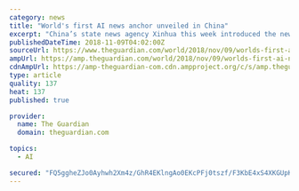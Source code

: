 ```yaml
---
category: news
title: "World's first AI news anchor unveiled in China"
excerpt: "China’s state news agency Xinhua this week introduced the newest members of its newsroom: AI anchors ... regular Xinhua news anchor named Qiu Hao. Photograph: Xinhua news The broadcasters made their debut during China’s annual World Internet Conference ..."
publishedDateTime: 2018-11-09T04:02:00Z
sourceUrl: https://www.theguardian.com/world/2018/nov/09/worlds-first-ai-news-anchor-unveiled-in-china
ampUrl: https://amp.theguardian.com/world/2018/nov/09/worlds-first-ai-news-anchor-unveiled-in-china
cdnAmpUrl: https://amp-theguardian-com.cdn.ampproject.org/c/s/amp.theguardian.com/world/2018/nov/09/worlds-first-ai-news-anchor-unveiled-in-china
type: article
quality: 137
heat: 137
published: true

provider:
  name: The Guardian
  domain: theguardian.com

topics:
  - AI

secured: "FQ5ggheZJo0Ayhwh2Xm4z/GhR4EKlngAo0EKcPFj0tszf/F3KbE4xS4XKGUpKb4XX2Qw888YbNaCe8xr03C8+NitRDk0jsyXEF1esGQUL0GzfmHL6h9SPqbkwLAXtPDL7nqNKIdfo2lHU7iiqPpd1rr9603P2Bxt4jZGNvLmvtjNkMQXftH8uI141Oh6yxZVNiLzn2tQ9TlP+oJXrkp0CAaDynkzvVXzkReFcbPA/bbbAyFSLSFKm1MVm+/gSyYUJ3XiTuIvE/Fc7QNYzdk/8w==;Jx/XUc0xvk3KEbfpRISNxg=="
---
```


